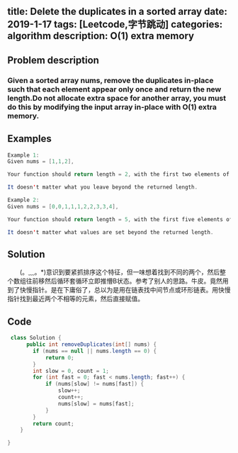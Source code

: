 title: Delete the duplicates in a sorted array
date: 2019-1-17
tags: [Leetcode,字节跳动]
categories: algorithm
description: O(1) extra memory
---
## Problem description
  ### Given a sorted array nums, remove the duplicates in-place such that each element appear only once and return the new length.Do not allocate extra space for another array, you must do this by modifying the input array in-place with O(1) extra memory.
 ## Examples
``` java
Example 1:
Given nums = [1,1,2],

Your function should return length = 2, with the first two elements of nums being 1 and 2 respectively.

It doesn't matter what you leave beyond the returned length.
```
```java
Example 2:
Given nums = [0,0,1,1,1,2,2,3,3,4],

Your function should return length = 5, with the first five elements of nums being modified to 0, 1, 2, 3, and 4 respectively.

It doesn't matter what values are set beyond the returned length.
```

## Solution
　　(。﹏。*)意识到要紧抓排序这个特征，但一味想着找到不同的两个，然后整个数组往前移然后循环套循环立即推懵B状态。参考了别人的思路。牛皮。竟然用到了快慢指针。是在下庸俗了，总以为是用在链表找中间节点或环形链表。用快慢指针找到最近两个不相等的元素，然后直接赋值。
## Code

```java
 class Solution {
      public int removeDuplicates(int[] nums) {
        if (nums == null || nums.length == 0) {
            return 0;
        }
        int slow = 0, count = 1;
        for (int fast = 0; fast < nums.length; fast++) {
            if (nums[slow] != nums[fast]) {
                slow++;
                count++;
                nums[slow] = nums[fast];
            }
        }
        return count;
    }

}
```